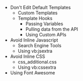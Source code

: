 - Don't Edit Default Templates
	- Custom Templates
	- Template Hooks
		- Passing Variables
		- Pulling data from the API
		- Using Custom APIs
- Avoid Inline Javascript
	- Search Engine Tools
	- Using vb:jsextra
- Avoid Inline CSS
	- css_additional.css
	- Using vb:cssextra
- Using Font Awesome

